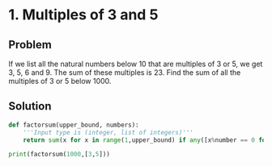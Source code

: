 # 1. Multiples of 3 and 5

## Problem

If we list all the natural numbers below $10$ that are multiples of 3 or 5, we
get $3$, $5$, $6$ and $9$. The sum of these multiples is $23$. Find the sum of all the multiples of $3$ or $5$ below $1000$.

## Solution

```py
def factorsum(upper_bound, numbers):
    '''Input type is (integer, list of integers)'''
    return sum(x for x in range(1,upper_bound) if any([x%number == 0 for number in numbers]))

print(factorsum(1000,[3,5]))
```
